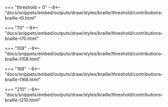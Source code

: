 === "threshold = 0"
    --8<-- "docs/snippets/embed/outputs/draw/styles/braille/threshold/contributions-braille-t0.html"

=== "70"
    --8<-- "docs/snippets/embed/outputs/draw/styles/braille/threshold/contributions-braille-t70.html"

=== "108"
    --8<-- "docs/snippets/embed/outputs/draw/styles/braille/threshold/contributions-braille-t108.html"

=== "168"
    --8<-- "docs/snippets/embed/outputs/draw/styles/braille/threshold/contributions-braille-t168.html"

=== "210"
    --8<-- "docs/snippets/embed/outputs/draw/styles/braille/threshold/contributions-braille-t210.html"
